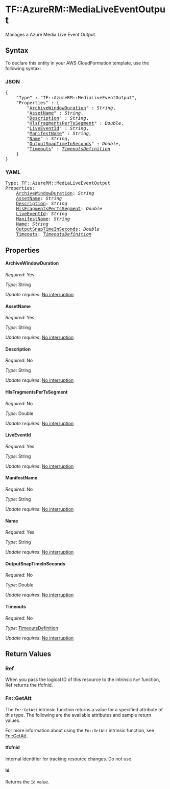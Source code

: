 # TF::AzureRM::MediaLiveEventOutput

Manages a Azure Media Live Event Output.

## Syntax

To declare this entity in your AWS CloudFormation template, use the following syntax:

### JSON

<pre>
{
    "Type" : "TF::AzureRM::MediaLiveEventOutput",
    "Properties" : {
        "<a href="#archivewindowduration" title="ArchiveWindowDuration">ArchiveWindowDuration</a>" : <i>String</i>,
        "<a href="#assetname" title="AssetName">AssetName</a>" : <i>String</i>,
        "<a href="#description" title="Description">Description</a>" : <i>String</i>,
        "<a href="#hlsfragmentspertssegment" title="HlsFragmentsPerTsSegment">HlsFragmentsPerTsSegment</a>" : <i>Double</i>,
        "<a href="#liveeventid" title="LiveEventId">LiveEventId</a>" : <i>String</i>,
        "<a href="#manifestname" title="ManifestName">ManifestName</a>" : <i>String</i>,
        "<a href="#name" title="Name">Name</a>" : <i>String</i>,
        "<a href="#outputsnaptimeinseconds" title="OutputSnapTimeInSeconds">OutputSnapTimeInSeconds</a>" : <i>Double</i>,
        "<a href="#timeouts" title="Timeouts">Timeouts</a>" : <i><a href="timeoutsdefinition.md">TimeoutsDefinition</a></i>
    }
}
</pre>

### YAML

<pre>
Type: TF::AzureRM::MediaLiveEventOutput
Properties:
    <a href="#archivewindowduration" title="ArchiveWindowDuration">ArchiveWindowDuration</a>: <i>String</i>
    <a href="#assetname" title="AssetName">AssetName</a>: <i>String</i>
    <a href="#description" title="Description">Description</a>: <i>String</i>
    <a href="#hlsfragmentspertssegment" title="HlsFragmentsPerTsSegment">HlsFragmentsPerTsSegment</a>: <i>Double</i>
    <a href="#liveeventid" title="LiveEventId">LiveEventId</a>: <i>String</i>
    <a href="#manifestname" title="ManifestName">ManifestName</a>: <i>String</i>
    <a href="#name" title="Name">Name</a>: <i>String</i>
    <a href="#outputsnaptimeinseconds" title="OutputSnapTimeInSeconds">OutputSnapTimeInSeconds</a>: <i>Double</i>
    <a href="#timeouts" title="Timeouts">Timeouts</a>: <i><a href="timeoutsdefinition.md">TimeoutsDefinition</a></i>
</pre>

## Properties

#### ArchiveWindowDuration

_Required_: Yes

_Type_: String

_Update requires_: [No interruption](https://docs.aws.amazon.com/AWSCloudFormation/latest/UserGuide/using-cfn-updating-stacks-update-behaviors.html#update-no-interrupt)

#### AssetName

_Required_: Yes

_Type_: String

_Update requires_: [No interruption](https://docs.aws.amazon.com/AWSCloudFormation/latest/UserGuide/using-cfn-updating-stacks-update-behaviors.html#update-no-interrupt)

#### Description

_Required_: No

_Type_: String

_Update requires_: [No interruption](https://docs.aws.amazon.com/AWSCloudFormation/latest/UserGuide/using-cfn-updating-stacks-update-behaviors.html#update-no-interrupt)

#### HlsFragmentsPerTsSegment

_Required_: No

_Type_: Double

_Update requires_: [No interruption](https://docs.aws.amazon.com/AWSCloudFormation/latest/UserGuide/using-cfn-updating-stacks-update-behaviors.html#update-no-interrupt)

#### LiveEventId

_Required_: Yes

_Type_: String

_Update requires_: [No interruption](https://docs.aws.amazon.com/AWSCloudFormation/latest/UserGuide/using-cfn-updating-stacks-update-behaviors.html#update-no-interrupt)

#### ManifestName

_Required_: No

_Type_: String

_Update requires_: [No interruption](https://docs.aws.amazon.com/AWSCloudFormation/latest/UserGuide/using-cfn-updating-stacks-update-behaviors.html#update-no-interrupt)

#### Name

_Required_: Yes

_Type_: String

_Update requires_: [No interruption](https://docs.aws.amazon.com/AWSCloudFormation/latest/UserGuide/using-cfn-updating-stacks-update-behaviors.html#update-no-interrupt)

#### OutputSnapTimeInSeconds

_Required_: No

_Type_: Double

_Update requires_: [No interruption](https://docs.aws.amazon.com/AWSCloudFormation/latest/UserGuide/using-cfn-updating-stacks-update-behaviors.html#update-no-interrupt)

#### Timeouts

_Required_: No

_Type_: <a href="timeoutsdefinition.md">TimeoutsDefinition</a>

_Update requires_: [No interruption](https://docs.aws.amazon.com/AWSCloudFormation/latest/UserGuide/using-cfn-updating-stacks-update-behaviors.html#update-no-interrupt)

## Return Values

### Ref

When you pass the logical ID of this resource to the intrinsic `Ref` function, Ref returns the tfcfnid.

### Fn::GetAtt

The `Fn::GetAtt` intrinsic function returns a value for a specified attribute of this type. The following are the available attributes and sample return values.

For more information about using the `Fn::GetAtt` intrinsic function, see [Fn::GetAtt](https://docs.aws.amazon.com/AWSCloudFormation/latest/UserGuide/intrinsic-function-reference-getatt.html).

#### tfcfnid

Internal identifier for tracking resource changes. Do not use.

#### Id

Returns the <code>Id</code> value.

